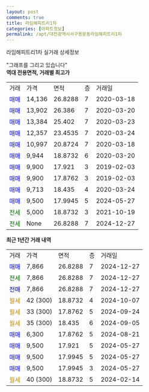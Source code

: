```yaml
---
layout: post
comments: true
title: 라임해피트리1차
categories: [아파트정보]
permalink: /apt/대전광역시서구용문동라임해피트리1차
---
```


라임해피트리1차 실거래 상세정보

<script type="text/javascript">
  google.charts.load('current', {'packages':['line', 'corechart']});
  google.charts.setOnLoadCallback(drawChart);

  function drawChart() {
    var data = new google.visualization.DataTable();
    data.addColumn('date', '거래일');
    data.addColumn('number', "매매");
    data.addColumn('number', "전세");
    data.addColumn('number', "전매");

    data.addRows([[new Date(Date.parse("2024-12-27")), 7866, null, null], [new Date(Date.parse("2024-12-27")), null, 7866, null], [new Date(Date.parse("2024-12-27")), null, null, 7866], [new Date(Date.parse("2024-10-07")), null, null, null], [new Date(Date.parse("2024-09-24")), null, null, null], [new Date(Date.parse("2024-09-05")), null, null, null], [new Date(Date.parse("2024-08-21")), 6300, null, null], [new Date(Date.parse("2024-05-27")), 9500, null, null], [new Date(Date.parse("2024-05-27")), 9500, null, null], [new Date(Date.parse("2024-05-27")), 9500, null, null], [new Date(Date.parse("2024-02-14")), null, null, null]]);

    var options = {
      hAxis: {
        format: 'yyyy/MM/dd'
      },    
      lineWidth: 0,
      pointsVisible: true,    
      title: '최근 1년간 유형별 실거래가 분포',
      legend: { position: 'bottom' }
    };

    var formatter = new google.visualization.NumberFormat({pattern:'###,###'} );
    formatter.format(data, 1);
    formatter.format(data, 2);
    
    setTimeout(function() {
        var chart = new google.visualization.LineChart(document.getElementById('columnchart_material'));
        chart.draw(data, (options));
        document.getElementById('loading').style.display = 'none';
    }, 200);
  }
</script>


<div id="loading" style="z-index:20; display: block; margin-left: 0px">"그래프를 그리고 있습니다"</div>
<div id="columnchart_material" style="width: 95%; margin-left: 0px; display: block"></div>
<!-- contents start -->
<b>역대 전용면적, 거래별 최고가</b>
<table class="sortable">
    <tr>
      <td>거래</td>
      <td>가격</td>
      <td>면적</td>
      <td>층</td>
      <td>거래일</td>
    </tr>
        <tr>
          <td><a style="color: blue">매매</a></td>
          <td>14,136</td>
          <td>26.8288</td>
          <td>7</td>
          <td>2020-03-18</td>
        </tr>            <tr>
          <td><a style="color: blue">매매</a></td>
          <td>13,902</td>
          <td>26.386</td>
          <td>7</td>
          <td>2020-03-20</td>
        </tr>            <tr>
          <td><a style="color: blue">매매</a></td>
          <td>13,384</td>
          <td>25.402</td>
          <td>7</td>
          <td>2020-03-23</td>
        </tr>            <tr>
          <td><a style="color: blue">매매</a></td>
          <td>12,357</td>
          <td>23.4535</td>
          <td>7</td>
          <td>2020-03-24</td>
        </tr>            <tr>
          <td><a style="color: blue">매매</a></td>
          <td>10,997</td>
          <td>20.8724</td>
          <td>7</td>
          <td>2020-03-18</td>
        </tr>            <tr>
          <td><a style="color: blue">매매</a></td>
          <td>9,944</td>
          <td>18.8732</td>
          <td>6</td>
          <td>2020-03-20</td>
        </tr>            <tr>
          <td><a style="color: blue">매매</a></td>
          <td>9,900</td>
          <td>17.921</td>
          <td>3</td>
          <td>2019-02-03</td>
        </tr>            <tr>
          <td><a style="color: blue">매매</a></td>
          <td>9,900</td>
          <td>17.8762</td>
          <td>3</td>
          <td>2019-02-03</td>
        </tr>            <tr>
          <td><a style="color: blue">매매</a></td>
          <td>9,713</td>
          <td>18.435</td>
          <td>4</td>
          <td>2020-03-24</td>
        </tr>            <tr>
          <td><a style="color: blue">매매</a></td>
          <td>9,500</td>
          <td>17.9945</td>
          <td>5</td>
          <td>2024-05-27</td>
        </tr>        
        <tr>
              <td><a style="color: darkgreen">전세</a></td>
              <td>5,000</td>
              <td>18.8732</td>
              <td>3</td>
              <td>2021-10-19</td>
            </tr>            <tr>
              <td><a style="color: darkgreen">전세</a></td>
              <td>None</td>
              <td>26.8288</td>
              <td>7</td>
              <td>2024-12-27</td>
            </tr>        
    
</table>

<b>최근 1년간 거래 내역</b>

<table class="sortable">
    <tr>
      <td>거래</td>
      <td>가격</td>
      <td>면적</td>
      <td>층</td>
      <td>거래일</td>
    </tr>
    <tr>
      <td><a style="color: blue">매매</a></td>
      <td>7,866</td>
      <td>26.8288</td>
      <td>7</td>
      <td>2024-12-27</td>
    </tr>          <tr>
      <td><a style="color: darkgreen">전세</a></td>
      <td>7,866</td>
      <td>26.8288</td>
      <td>7</td>
      <td>2024-12-27</td>
    </tr>          <tr>
      <td><a style="color: darkblue">전매</a></td>
      <td>7,866</td>
      <td>26.8288</td>
      <td>7</td>
      <td>2024-12-27</td>
    </tr>          <tr>
      <td><a style="color: darkgoldenrod">월세</a></td>
      <td>42 (300)</td>
      <td>18.8732</td>
      <td>4</td>
      <td>2024-10-07</td>
    </tr>          <tr>
      <td><a style="color: darkgoldenrod">월세</a></td>
      <td>33 (300)</td>
      <td>17.8762</td>
      <td>5</td>
      <td>2024-09-24</td>
    </tr>          <tr>
      <td><a style="color: darkgoldenrod">월세</a></td>
      <td>35 (300)</td>
      <td>18.435</td>
      <td>6</td>
      <td>2024-09-05</td>
    </tr>          <tr>
      <td><a style="color: blue">매매</a></td>
      <td>6,300</td>
      <td>17.8762</td>
      <td>5</td>
      <td>2024-08-21</td>
    </tr>          <tr>
      <td><a style="color: blue">매매</a></td>
      <td>9,500</td>
      <td>17.921</td>
      <td>5</td>
      <td>2024-05-27</td>
    </tr>          <tr>
      <td><a style="color: blue">매매</a></td>
      <td>9,500</td>
      <td>17.9945</td>
      <td>5</td>
      <td>2024-05-27</td>
    </tr>          <tr>
      <td><a style="color: blue">매매</a></td>
      <td>9,500</td>
      <td>17.9945</td>
      <td>3</td>
      <td>2024-05-27</td>
    </tr>          <tr>
      <td><a style="color: darkgoldenrod">월세</a></td>
      <td>40 (300)</td>
      <td>18.8732</td>
      <td>5</td>
      <td>2024-02-14</td>
    </tr>      </table>
<!-- contents end -->    

